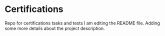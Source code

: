 # Certifications
Repo for certifications tasks and tests
I am editing the README file. Adding some more details about the project description.
